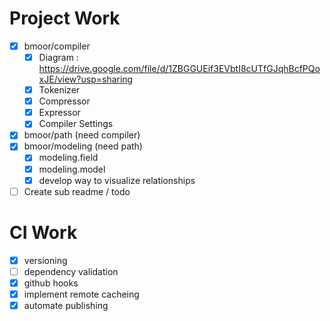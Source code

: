 # Project Work
- [x] bmoor/compiler
  - [x] Diagram : https://drive.google.com/file/d/1ZBGGUEif3EVbtI8cUTfGJqhBcfPQoxJE/view?usp=sharing
  - [x] Tokenizer
  - [x] Compressor
  - [x] Expressor
  - [x] Compiler Settings
- [x] bmoor/path (need compiler)
- [x] bmoor/modeling (need path)
  - [x] modeling.field
  - [x] modeling.model
  - [x] develop way to visualize relationships
- [ ] Create sub readme / todo

# CI Work
- [x] versioning
- [ ] dependency validation
- [x] github hooks
- [x] implement remote cacheing
- [x] automate publishing
